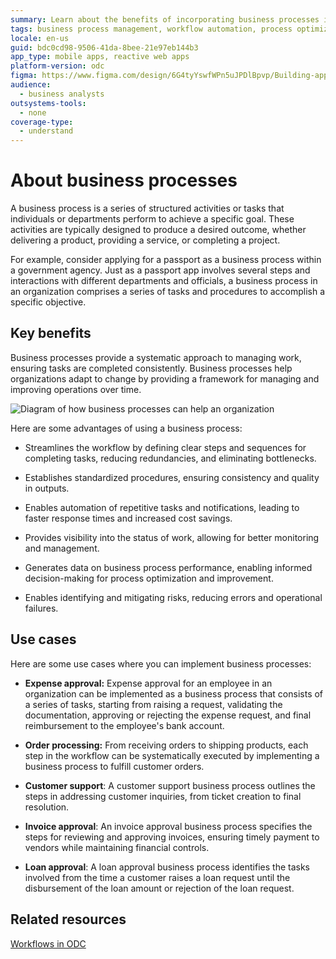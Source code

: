 ```yaml
---
summary: Learn about the benefits of incorporating business processes into your organization
tags: business process management, workflow automation, process optimization, standardized procedures, change management
locale: en-us
guid: bdc0cd98-9506-41da-8bee-21e97eb144b3
app_type: mobile apps, reactive web apps
platform-version: odc
figma: https://www.figma.com/design/6G4tyYswfWPn5uJPDlBpvp/Building-apps?node-id=5631-492
audience:
  - business analysts
outsystems-tools:
  - none
coverage-type:
  - understand
---
```


# About business processes

A business process is a series of structured activities or tasks that individuals or departments perform to achieve a specific goal. These activities are typically designed to produce a desired outcome, whether delivering a product, providing a service, or completing a project. 

For example, consider applying for a passport as a business process within a government agency. Just as a passport app involves several steps and interactions with different departments and officials, a business process in an organization comprises a series of tasks and procedures to accomplish a specific objective.

## Key benefits 

Business processes provide a systematic approach to managing work, ensuring tasks are completed consistently. Business processes help organizations adapt to change by providing a framework for managing and improving operations over time.

![Diagram of how business processes can help an organization](images/business-process-advantages-diag.png "Benefits of business processes")

Here are some advantages of using a business process:

* Streamlines the workflow by defining clear steps and sequences for completing tasks, reducing redundancies, and eliminating bottlenecks. 

* Establishes standardized procedures, ensuring consistency and quality in outputs.

* Enables automation of repetitive tasks and notifications, leading to faster response times and increased cost savings.

* Provides visibility into the status of work, allowing for better monitoring and management.

* Generates data on business process performance, enabling informed decision-making for process optimization and improvement.

* Enables identifying and mitigating risks, reducing errors and operational failures.

## Use cases

Here are some use cases where you can implement business processes:

* **Expense approval:** Expense approval for an employee in an organization can be implemented as a business process that consists of a series of tasks, starting from raising a request, validating the documentation, approving or rejecting the expense request, and final reimbursement to the employee's bank account.

* **Order processing:** From receiving orders to shipping products, each step in the workflow can be systematically executed by implementing a business process to fulfill customer orders.

* **Customer support**: A customer support business process outlines the steps in addressing customer inquiries, from ticket creation to final resolution.

* **Invoice approval**: An invoice approval business process specifies the steps for reviewing and approving invoices, ensuring timely payment to vendors while maintaining financial controls.

* **Loan approval**: A loan approval business process identifies the tasks involved from the time a customer raises a loan request until the disbursement of the loan amount or rejection of the loan request.

## Related resources

[Workflows in ODC](workflows-in-odc.md)


